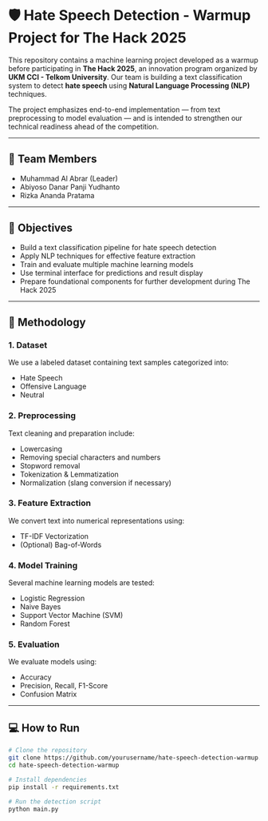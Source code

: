 # 🛡️ Hate Speech Detection - Warmup Project for The Hack 2025

This repository contains a machine learning project developed as a warmup before participating in **The Hack 2025**, an innovation program organized by **UKM CCI - Telkom University**. Our team is building a text classification system to detect **hate speech** using **Natural Language Processing (NLP)** techniques.

The project emphasizes end-to-end implementation — from text preprocessing to model evaluation — and is intended to strengthen our technical readiness ahead of the competition.

---

## 👥 Team Members

- Muhammad Al Abrar (Leader)  
- Abiyoso Danar Panji Yudhanto  
- Rizka Ananda Pratama

---

## 🎯 Objectives

- Build a text classification pipeline for hate speech detection  
- Apply NLP techniques for effective feature extraction  
- Train and evaluate multiple machine learning models  
- Use terminal interface for predictions and result display  
- Prepare foundational components for further development during The Hack 2025  

---

## 🧠 Methodology

### 1. Dataset

We use a labeled dataset containing text samples categorized into:
- Hate Speech  
- Offensive Language  
- Neutral  

### 2. Preprocessing

Text cleaning and preparation include:
- Lowercasing  
- Removing special characters and numbers  
- Stopword removal  
- Tokenization & Lemmatization  
- Normalization (slang conversion if necessary)  

### 3. Feature Extraction

We convert text into numerical representations using:
- TF-IDF Vectorization  
- (Optional) Bag-of-Words  

### 4. Model Training

Several machine learning models are tested:
- Logistic Regression  
- Naive Bayes  
- Support Vector Machine (SVM)
- Random Forest

### 5. Evaluation

We evaluate models using:
- Accuracy  
- Precision, Recall, F1-Score  
- Confusion Matrix  

---

## 💻 How to Run

```bash
# Clone the repository
git clone https://github.com/yourusername/hate-speech-detection-warmup.git
cd hate-speech-detection-warmup

# Install dependencies
pip install -r requirements.txt

# Run the detection script
python main.py
